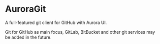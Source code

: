 # AuroraGit
A full-featured git client for GitHub with Aurora UI.

Git for GitHub as main focus,
GitLab, BitBucket and other git services may be added in the future.
